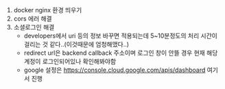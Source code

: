 1. docker nginx 환경 띄우기
2. cors 에러 해결
3. 소셜로그인 해결
   - developers에서 uri 등의 정보 바꾸면 적용되는데 5~10분정도의 처리 시간이 걸리는 것 같다..(이것때문에 엄청해맸다..)
   - redirect url은 backend callback 주소이며 로그인 창이 안뜰 경우 현재 해당 계정이 로그인되어있나 확인해봐야함
   - google 설정은 https://console.cloud.google.com/apis/dashboard 여기서 진행
